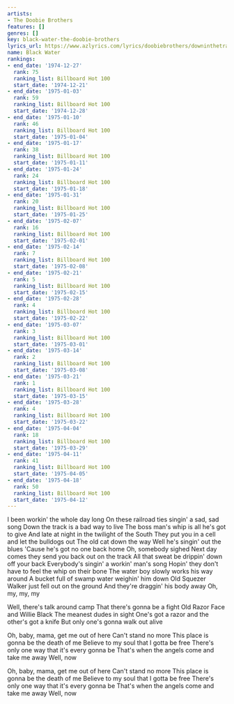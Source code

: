 ```yaml
---
artists:
- The Doobie Brothers
features: []
genres: []
key: black-water-the-doobie-brothers
lyrics_url: https://www.azlyrics.com/lyrics/doobiebrothers/downinthetrack.html
name: Black Water
rankings:
- end_date: '1974-12-27'
  rank: 75
  ranking_list: Billboard Hot 100
  start_date: '1974-12-21'
- end_date: '1975-01-03'
  rank: 59
  ranking_list: Billboard Hot 100
  start_date: '1974-12-28'
- end_date: '1975-01-10'
  rank: 46
  ranking_list: Billboard Hot 100
  start_date: '1975-01-04'
- end_date: '1975-01-17'
  rank: 38
  ranking_list: Billboard Hot 100
  start_date: '1975-01-11'
- end_date: '1975-01-24'
  rank: 24
  ranking_list: Billboard Hot 100
  start_date: '1975-01-18'
- end_date: '1975-01-31'
  rank: 20
  ranking_list: Billboard Hot 100
  start_date: '1975-01-25'
- end_date: '1975-02-07'
  rank: 16
  ranking_list: Billboard Hot 100
  start_date: '1975-02-01'
- end_date: '1975-02-14'
  rank: 7
  ranking_list: Billboard Hot 100
  start_date: '1975-02-08'
- end_date: '1975-02-21'
  rank: 5
  ranking_list: Billboard Hot 100
  start_date: '1975-02-15'
- end_date: '1975-02-28'
  rank: 4
  ranking_list: Billboard Hot 100
  start_date: '1975-02-22'
- end_date: '1975-03-07'
  rank: 3
  ranking_list: Billboard Hot 100
  start_date: '1975-03-01'
- end_date: '1975-03-14'
  rank: 2
  ranking_list: Billboard Hot 100
  start_date: '1975-03-08'
- end_date: '1975-03-21'
  rank: 1
  ranking_list: Billboard Hot 100
  start_date: '1975-03-15'
- end_date: '1975-03-28'
  rank: 4
  ranking_list: Billboard Hot 100
  start_date: '1975-03-22'
- end_date: '1975-04-04'
  rank: 18
  ranking_list: Billboard Hot 100
  start_date: '1975-03-29'
- end_date: '1975-04-11'
  rank: 41
  ranking_list: Billboard Hot 100
  start_date: '1975-04-05'
- end_date: '1975-04-18'
  rank: 50
  ranking_list: Billboard Hot 100
  start_date: '1975-04-12'
---
```


I been workin' the whole day long
On these railroad ties singin' a sad, sad song
Down the track is a bad way to live
The boss man's whip is all he's got to give
And late at night in the twilight of the South
They put you in a cell and let the bulldogs out
The old cat down the way
Well he's singin' out the blues
'Cause he's got no one back home
Oh, somebody sighed
Next day comes they send you back out on the track
All that sweat be drippin' down off your back
Everybody's singin' a workin' man's song
Hopin' they don't have to feel the whip on their bone
The water boy slowly works his way around
A bucket full of swamp water weighin' him down
Old Squezer Walker just fell out on the ground
And they're draggin' his body away
Oh, my, my, my

Well, there's talk around camp
That there's gonna be a fight
Old Razor Face and Willie Black
The meanest dudes in sight
One's got a razor and the other's got a knife
But only one's gonna walk out alive

Oh, baby, mama, get me out of here
Can't stand no more
This place is gonna be the death of me
Believe to my soul that I gotta be free
There's only one way that it's every gonna be
That's when the angels come and take me away
Well, now

Oh, baby, mama, get me out of here
Can't stand no more
This place is gonna be the death of me
Believe to my soul that I gotta be free
There's only one way that it's every gonna be
That's when the angels come and take me away
Well, now



